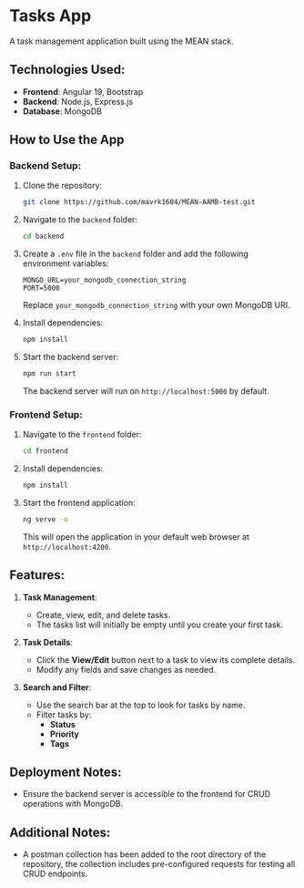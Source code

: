 
# Tasks App

A task management application built using the MEAN stack.

## **Technologies Used**:
- **Frontend**: Angular 19, Bootstrap
- **Backend**: Node.js, Express.js
- **Database**: MongoDB

## **How to Use the App**

### **Backend Setup**:
1. Clone the repository:
   ```bash
   git clone https://github.com/mavrk1604/MEAN-AAMB-test.git
   ```
2. Navigate to the `backend` folder:
   ```bash
   cd backend
   ```
3. Create a `.env` file in the `backend` folder and add the following environment variables:
   ```
   MONGO_URL=your_mongodb_connection_string
   PORT=5000
   ```
   Replace `your_mongodb_connection_string` with your own MongoDB URI.

4. Install dependencies:
   ```bash
   npm install
   ```

5. Start the backend server:
   ```bash
   npm run start
   ```
   The backend server will run on `http://localhost:5000` by default.

### **Frontend Setup**:
1. Navigate to the `frontend` folder:
   ```bash
   cd frontend
   ```
2. Install dependencies:
   ```bash
   npm install
   ```
3. Start the frontend application:
   ```bash
   ng serve -o
   ```
   This will open the application in your default web browser at `http://localhost:4200`.

## **Features**:
1. **Task Management**:
   - Create, view, edit, and delete tasks.
   - The tasks list will initially be empty until you create your first task.

2. **Task Details**:
   - Click the **View/Edit** button next to a task to view its complete details.
   - Modify any fields and save changes as needed.

3. **Search and Filter**:
   - Use the search bar at the top to look for tasks by name.
   - Filter tasks by:
     - **Status**
     - **Priority**
     - **Tags**

## **Deployment Notes**:
- Ensure the backend server is accessible to the frontend for CRUD operations with MongoDB.

## **Additional Notes**:
- A postman collection has been added to the root directory of the repository, the collection includes pre-configured requests for testing all CRUD endpoints.
